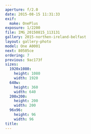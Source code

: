 ```yaml
---
aperture: f/2.0
date: 2015-08-15 11:31:33
exif:
  make: OnePlus
exposure: 1/2200
file: IMG_20150815_113131
gallery: 2015-northen-ireland-belfast
layout: gallery-photo
model: One A0001
next: 80505ce
ordering: 7
previous: 9ac173f
sizes:
  1920x1080:
    height: 1080
    width: 1920
  640w:
    height: 360
    width: 640
  200x200:
    height: 200
    width: 200
  96x96:
    height: 96
    width: 96
title: 
---
```

